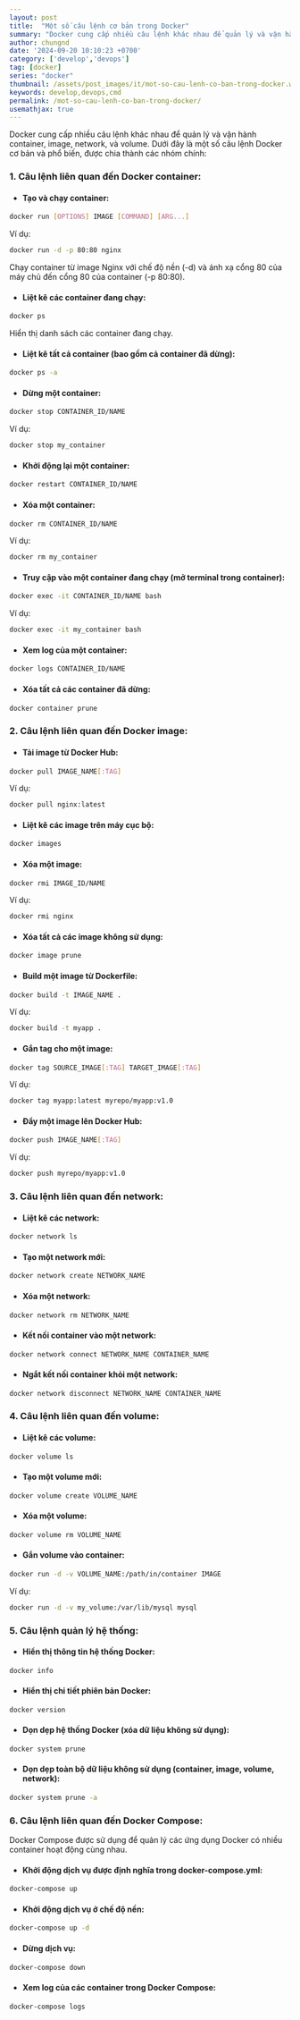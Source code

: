 ```yaml
---
layout: post
title:  "Một số câu lệnh cơ bản trong Docker"
summary: "Docker cung cấp nhiều câu lệnh khác nhau để quản lý và vận hành container, image, network, và volume"
author: chungnd
date: '2024-09-20 10:10:23 +0700'
category: ['develop','devops']
tag: [docker]
series: "docker"
thumbnail: /assets/post_images/it/mot-so-cau-lenh-co-ban-trong-docker.webp
keywords: develop,devops,cmd
permalink: /mot-so-cau-lenh-co-ban-trong-docker/
usemathjax: true
---
```

Docker cung cấp nhiều câu lệnh khác nhau để quản lý và vận hành container, image, network, và volume. Dưới đây là một số câu lệnh Docker cơ bản và phổ biến, được chia thành các nhóm chính:

### 1. Câu lệnh liên quan đến Docker container:

* #### Tạo và chạy container:

```bash
docker run [OPTIONS] IMAGE [COMMAND] [ARG...]
```
Ví dụ:
```bash
docker run -d -p 80:80 nginx
```
Chạy container từ image Nginx với chế độ nền (-d) và ánh xạ cổng 80 của máy chủ đến cổng 80 của container (-p 80:80).

* #### Liệt kê các container đang chạy:

```bash
docker ps
```
Hiển thị danh sách các container đang chạy.

* #### Liệt kê tất cả container (bao gồm cả container đã dừng):

```bash
docker ps -a
```

* #### Dừng một container:

```bash
docker stop CONTAINER_ID/NAME
```
Ví dụ:
```bash
docker stop my_container
```

* #### Khởi động lại một container:

```bash
docker restart CONTAINER_ID/NAME
```

* #### Xóa một container:

```bash
docker rm CONTAINER_ID/NAME
```
Ví dụ:
```bash
docker rm my_container
```

* #### Truy cập vào một container đang chạy (mở terminal trong container):

```bash
docker exec -it CONTAINER_ID/NAME bash
```
Ví dụ:
```bash
docker exec -it my_container bash
```

* #### Xem log của một container:

```bash
docker logs CONTAINER_ID/NAME
```

* #### Xóa tất cả các container đã dừng:

```bash
docker container prune
```

### 2. Câu lệnh liên quan đến Docker image:

* #### Tải image từ Docker Hub:

```bash
docker pull IMAGE_NAME[:TAG]
```
Ví dụ:
```bash
docker pull nginx:latest
```

* #### Liệt kê các image trên máy cục bộ:

```bash
docker images
```

* #### Xóa một image:
```bash
docker rmi IMAGE_ID/NAME
```
Ví dụ:
```bash
docker rmi nginx
```

* #### Xóa tất cả các image không sử dụng:

```bash
docker image prune
```

* #### Build một image từ Dockerfile:

```bash
docker build -t IMAGE_NAME .
```
Ví dụ:
```bash
docker build -t myapp .
```

* #### Gắn tag cho một image:

```bash
docker tag SOURCE_IMAGE[:TAG] TARGET_IMAGE[:TAG]
```
Ví dụ:
```bash
docker tag myapp:latest myrepo/myapp:v1.0
```

* #### Đẩy một image lên Docker Hub:

```bash
docker push IMAGE_NAME[:TAG]
```
Ví dụ:
```bash
docker push myrepo/myapp:v1.0
```

### 3. Câu lệnh liên quan đến network:

* #### Liệt kê các network:

```bash
docker network ls
```

* #### Tạo một network mới:

```bash
docker network create NETWORK_NAME
```

* #### Xóa một network:

```bash
docker network rm NETWORK_NAME
```

* #### Kết nối container vào một network:

```bash
docker network connect NETWORK_NAME CONTAINER_NAME
```

* #### Ngắt kết nối container khỏi một network:

```bash
docker network disconnect NETWORK_NAME CONTAINER_NAME
```

### 4. Câu lệnh liên quan đến volume:
* #### Liệt kê các volume:

```bash
docker volume ls
```

* #### Tạo một volume mới:

```bash
docker volume create VOLUME_NAME
```

* #### Xóa một volume:

```bash
docker volume rm VOLUME_NAME
```

* #### Gắn volume vào container:

```bash
docker run -d -v VOLUME_NAME:/path/in/container IMAGE
```
Ví dụ:
```bash
docker run -d -v my_volume:/var/lib/mysql mysql
```

### 5. Câu lệnh quản lý hệ thống:
* #### Hiển thị thông tin hệ thống Docker:

```bash
docker info
```

* #### Hiển thị chi tiết phiên bản Docker:

```bash
docker version
```

* #### Dọn dẹp hệ thống Docker (xóa dữ liệu không sử dụng):

```bash
docker system prune
```

* #### Dọn dẹp toàn bộ dữ liệu không sử dụng (container, image, volume, network):

```bash
docker system prune -a
```

### 6. Câu lệnh liên quan đến Docker Compose:
Docker Compose được sử dụng để quản lý các ứng dụng Docker có nhiều container hoạt động cùng nhau.

* #### Khởi động dịch vụ được định nghĩa trong docker-compose.yml:

```bash
docker-compose up
```

* #### Khởi động dịch vụ ở chế độ nền:

```bash
docker-compose up -d
```
* #### Dừng dịch vụ:

```bash
docker-compose down
```

* #### Xem log của các container trong Docker Compose:

```bash
docker-compose logs
```
